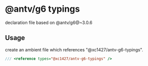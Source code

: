 # @antv/g6 typings
declaration file based on @antv/g6@~3.0.6

## Usage

create an ambient file which references "@xc1427/antv-g6-typings".

```js
/// <reference types="@xc1427/antv-g6-typings" />

```
